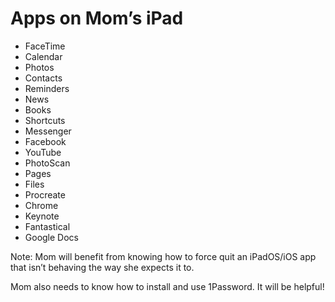 # Apps on Mom’s iPad

* FaceTime
* Calendar
* Photos
* Contacts
* Reminders
* News
* Books
* Shortcuts
* Messenger
* Facebook
* YouTube
* PhotoScan
* Pages
* Files
* Procreate
* Chrome
* Keynote
* Fantastical
* Google Docs

Note: Mom will benefit from knowing how to force quit an iPadOS/iOS app that isn’t behaving the way she expects it to. 

Mom also needs to know how to install and use 1Password. It will be helpful!